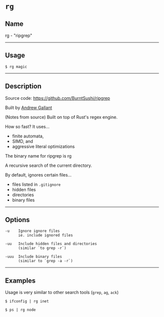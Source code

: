# `rg`

## Name
rg - "ripgrep"

---
## Usage

```
$ rg magic
```
----
## Description
Source code: https://github.com/BurntSushi/ripgrep

Built by [Andrew Gallant](https://github.com/BurntSushi)

(Notes from source)
Built on top of Rust's regex engine.

How so fast? It uses...
- finite automata,
- SIMD, and
- aggressive literal optimizations


The binary name for ripgrep is rg


A recursive search of the current directory.

By default, ignores certain files...
- files listed in `.gitignore`
- hidden files
- directories
- binary files


---
## Options
```
-u    Ignore ignore files
      ie. include ignored files

-uu   Include hidden files and directories
      (similar `to grep -r`)

-uuu  Include binary files
      (similar to `grep -a -r`)
```

---
## Examples

Usage is very similar to other search tools (`grep`, `ag`, `ack`)
```
$ ifconfig | rg inet
```

```
$ ps | rg node
```
